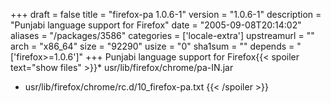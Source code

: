 +++
draft = false
title = "firefox-pa 1.0.6-1"
version = "1.0.6-1"
description = "Punjabi language support for Firefox"
date = "2005-09-08T20:14:02"
aliases = "/packages/3586"
categories = ['locale-extra']
upstreamurl = ""
arch = "x86_64"
size = "92290"
usize = "0"
sha1sum = ""
depends = "['firefox>=1.0.6']"
+++
Punjabi language support for Firefox{{< spoiler text="show files" >}}* usr/lib/firefox/chrome/pa-IN.jar
* usr/lib/firefox/chrome/rc.d/10_firefox-pa.txt
{{< /spoiler >}}